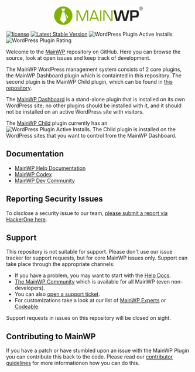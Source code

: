 <p align="center"><a href="https://mainwp.com"><img style="height: 50px" src="mainwp-logo.png" alt="MainWP"></a></p>

[![license](https://poser.pugx.org/mainwp/mainwp/license)](https://packagist.org/packages/mainwp/mainwp) [![Latest Stable Version](https://poser.pugx.org/mainwp/mainwp/v/stable)](https://packagist.org/packages/mainwp/mainwp) ![WordPress Plugin Active Installs](https://img.shields.io/wordpress/plugin/installs/mainwp?label=MainWP%20Dashboard%20Active%20Installs) ![WordPress Plugin Rating](https://img.shields.io/wordpress/plugin/stars/mainwp)

Welcome to the [MainWP](https://mainwp.com) repository on GitHub. Here you can browse the source, look at open issues and keep track of development.

The MainWP WordPress management system consists of 2 core plugins, the MainWP Dashboard plugin which is containted in this repository. The second plugin is the MainWP Child plugin, which can be found in [this repository](https://github.com/mainwp/mainwp-child).

The [MainWP Dashboard](https://wordpress.org/plugins/mainwp/) is a stand-alone plugin that is installed on its own WordPress site; no other plugins should be installed with it, and it should not be installed on an active WordPress site with visitors.

The [MainWP Child](https://wordpress.org/plugins/mainwp-child/) plugin currently has an ![WordPress Plugin Active Installs](https://img.shields.io/wordpress/plugin/installs/mainwp-child?label=active%20install%20count%20of%20). The Child plugin is installed on the WordPress sites that you want to control from the MainWP Dashboard.

## Documentation

- [MainWP Help Documentation](https://mainwp.com/help/)
- [MainWP Codex](https://mainwp.com/codex/)
- [MainWP Dev Community](https://meta.mainwp.com/c/dev/15)

## Reporting Security Issues

To disclose a security issue to our team, [please submit a report via HackerOne here](https://hackerone.com/mainwp).

## Support

This repository is not suitable for support. Please don't use our issue tracker for support requests, but for core MainWP issues only. Support can take place through the appropriate channels:

- If you have a problem, you may want to start with the [Help Docs](https://mainwp.com/help/).
- [The MainWP Community](https://meta.mainwp.com/) which is available for all MainWP (even non-developers).
- You can also [open a support ticket](https://mainwp.com/support/).
- For customizations take a look at our list of [MainWP Experts](https://mainwp.com/mainwp-experts/) or [Codeable](https://codeable.io/).

Support requests in issues on this repository will be closed on sight.

## Contributing to MainWP

If you have a patch or have stumbled upon an issue with the MainWP Plugin you can contribute this back to the code. Please read our [contributor guidelines](https://github.com/mainwp/mainwp/blob/master/.github/CONTRIBUTING.md) for more informationon how you can do this.
